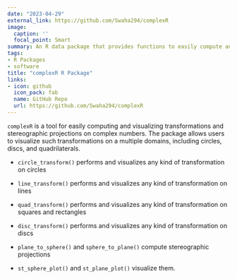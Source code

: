 ```yaml
---
date: "2023-04-29"
external_link: https://github.com/Swaha294/complexR
image:
  caption: ''
  focal_point: Smart
summary: An R data package that provides functions to easily compute and visualize complex transformations and stereographic projections. 
tags:
- R Packages
- software
title: "complexR R Package"
links:
- icon: github
  icon_pack: fab
  name: GitHub Repo
  url: https://github.com/Swaha294/complexR
---
```


`complexR` is a tool for easily computing and visualizing transformations 
and stereographic projections on complex numbers. The package allows users to 
visualize such transformations on a multiple domains, including circles, discs, 
and quadrilaterals. 

- `circle_transform()` performs and visualizes any kind of transformation on 
circles

- `line_transform()` performs and visualizes any kind of transformation on lines

- `quad_transform()` performs and visualizes any kind of transformation on 
squares and rectangles

- `disc_transform()` performs and visualizes any kind of transformation on discs

- `plane_to_sphere()` and `sphere_to_plane()` compute stereographic projections

- `st_sphere_plot()` and `st_plane_plot()` visualize them.


